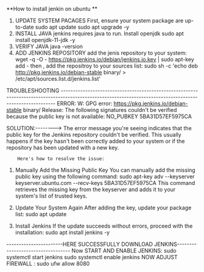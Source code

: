 **How to install jenkin on ubuntu **

1. UPDATE SYSTEM PACAGES
    First, ensure your system package are up-to-date
             sudo apt update
             sudo apt upgrade -y
2. INSTALL JAVA
      jenkins requires java to run. Install openjdk
             sudo apt install openjdk-11-jdk -y
3. VERIFY JAVA
             java -version
4. ADD JENKINS REPOSITORY
     add the jenis repository to your system:
            wget -q -O - https://pkg.jenkins.io/debian/jenkins.io.key | sudo apt-key add -
     then , add the repositroy to your sources list:
             sudo sh -c 'echo deb http://pkg.jenkins.io/debian-stable binary/ > /etc/apt/sources.list.d/jenkins.list'

TROUBLESHOOTING ----------------------------------------------------------------------------------------------------------------------------------------------------------
ERROR: W: GPG error: https://pkg.jenkins.io/debian-stable binary/ Release: The following signatures couldn't be verified because the public key is not available: NO_PUBKEY 5BA31D57EF5975CA

SOLUTION:-------->
         The error message you're seeing indicates that the public key for the Jenkins repository couldn't be verified. 
         This usually happens if the key hasn't been correctly added to your system or if the repository has been updated with a new key.

        Here's how to resolve the issue:

1. Manually Add the Missing Public Key
You can manually add the missing public key using the following command:
                                                                   sudo apt-key adv --keyserver keyserver.ubuntu.com --recv-keys 5BA31D57EF5975CA
This command retrieves the missing key from the keyserver and adds it to your system's list of trusted keys.

2. Update Your System Again
After adding the key, update your package list:
                                                                 sudo apt update
3. Install Jenkins
If the update succeeds without errors, proceed with the installation:
                                                               sudo apt install jenkins -y

-----------------------HERE SUCCESSFULLY DOWNLOAD JENKINS----------------------------------
Now START AND ENABLE JENKINS:
                                        sudo systemctl start jenkins
                                        sudo systemctl enable jenkins
NOW ADJUST FIREWALL :
                                        sudo ufw allow 8080
                                        
